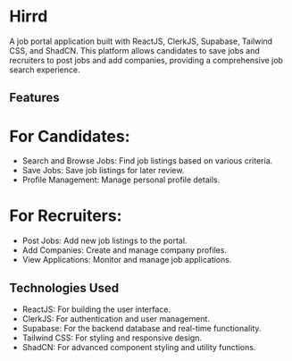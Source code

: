 # Hirrd

A job portal application built with ReactJS, ClerkJS, Supabase, Tailwind CSS, and ShadCN. This platform allows candidates to save jobs and recruiters to post jobs and add companies, providing a comprehensive job search experience.

## Features
# For Candidates:
* Search and Browse Jobs: Find job listings based on various criteria.
* Save Jobs: Save job listings for later review.
* Profile Management: Manage personal profile details.
# For Recruiters:
* Post Jobs: Add new job listings to the portal.
* Add Companies: Create and manage company profiles.
* View Applications: Monitor and manage job applications.

## Technologies Used
* ReactJS: For building the user interface.
* ClerkJS: For authentication and user management.
* Supabase: For the backend database and real-time functionality.
* Tailwind CSS: For styling and responsive design.
* ShadCN: For advanced component styling and utility functions.
